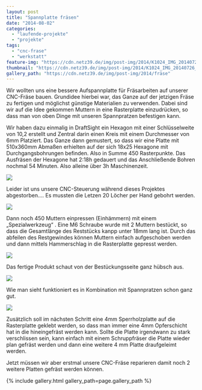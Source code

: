 ```yaml
---
layout: post
title: "Spannplatte fräsen"
date: "2014-08-02"
categories: 
  - "laufende-projekte"
  - "projekte"
tags: 
  - "cnc-frase"
  - "werkstatt"
feature-img: "https://cdn.netz39.de/img/post-img/2014/K1024_IMG_20140726_193227-1367x486.jpg"
thumbnail: "https://cdn.netz39.de/img/post-img/2014/K1024_IMG_20140726_193227-1367x486.jpg"
gallery_path: "https://cdn.netz39.de/img/post-img/2014/fräse"
---
```


Wir wollten uns eine bessere Aufspannplatte für Fräsarbeiten auf unserer CNC-Fräse bauen. Grundidee hierbei war, das Ganze auf der jetzigen Fräse zu fertigen und möglichst günstige Materialien zu verwenden. Dabei sind wir auf die Idee gekommen Muttern in eine Rasterplatte einzudrücken, so dass man von oben Dinge mit unseren Spannpratzen befestigen kann.

Wir haben dazu einmalig in DraftSight ein Hexagon mit einer Schlüsselweite von 10,2 erstellt und Zentral darin einen Kreis mit einem Durchmesser von 6mm Platziert. Das Ganze dann gemustert, so dass wir eine Platte mit 510x360mm Abmaßen erhielten auf der sich 18x25 Hexagone mit Durchgangsbohrungen befinden. Also in Summe 450 Rasterpunkte. Das Ausfräsen der Hexagone hat 2:18h gedauert und das Anschließende Bohren nochmal 54 Minuten. Also alleine über 3h Maschinenzeit.

![](https://cdn.netz39.de/img/post-img/2014/K1024_IMG_20140726_162355.JPG)

Leider ist uns unsere CNC-Steuerung während dieses Projektes abgestorben…. Es mussten die Letzen 20 Löcher per Hand gebohrt werden.

![](https://cdn.netz39.de/img/post-img/2014/K1024_IMG_20140726_193227.JPG)

Dann noch 450 Muttern einpressen (Einhämmern) mit einem „Spezialwerkzeug“ . Eine M6 Schraube wurde mit 2 Muttern bestückt, so dass die Gesamtlänge des Reststücks kanpp unter 18mm lang ist. Durch das abfeilen des Restgewindes können Muttern einfach aufgeschoben werden und dann mittels Hammerschlag in die Rasterplatte gepresst werden.

![](https://cdn.netz39.de/img/post-img/2014/K1024_IMG_20140802_215638.JPG)

Das fertige Produkt schaut von der Bestückungsseite ganz hübsch aus.

![](https://cdn.netz39.de/img/post-img/2014/K1024_IMG_20140730_145710.JPG)

Wie man sieht funktioniert es in Kombination mit Spannpratzen schon ganz gut.

![](https://cdn.netz39.de/img/post-img/2014/K1024_IMG_20140730_151337.JPG)

Zusätzlich soll im nächsten Schritt eine 4mm Sperrholzplatte auf die Rasterplatte geklebt werden, so dass man immer eine 4mm Opferschicht hat in die hineingefräst werden kann. Sollte die Platte irgendwann zu stark verschlissen sein, kann einfach mit einem Schruppfräser die Platte wieder plan gefräst werden und dann eine weitere 4 mm Platte draufgeleimt werden.

Jetzt müssen wir aber erstmal unsere CNC-Fräse reparieren damit noch 2 weitere Platten gefräst werden können.

{% include gallery.html gallery_path=page.gallery_path %}